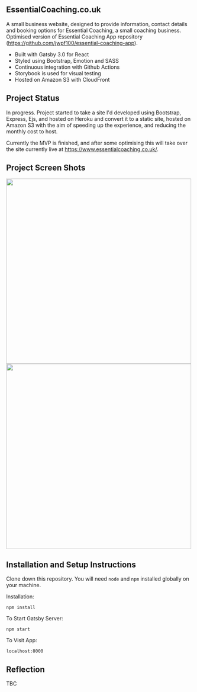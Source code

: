 ## EssentialCoaching.co.uk

A small business website, designed to provide information, contact details and booking options for Essential Coaching, a small coaching business. Optimised version of Essential Coaching App repository (https://github.com/jwpf100/essential-coaching-app).

- Built with Gatsby 3.0 for React
- Styled using Bootstrap, Emotion and SASS
- Continuous integration with Github Actions
- Storybook is used for visual testing
- Hosted on Amazon S3 with CloudFront

## Project Status

In progress. Project started to take a site I'd developed using Bootstrap, Express, Ejs, and hosted on Heroku and convert it to a static site, hosted on Amazon S3 with the aim of speeding up the experience, and reducing the monthly cost to host.

Currently the MVP is finished, and after some optimising this will take over the site currently live at https://www.essentialcoaching.co.uk/.

## Project Screen Shots

<img src="https://user-images.githubusercontent.com/64267174/106137346-7c98a580-6162-11eb-9755-ba2f57bb1844.png" height="500"> <img src="https://user-images.githubusercontent.com/64267174/106137598-d1d4b700-6162-11eb-98c5-a58fd574278e.png" height="500">

## Installation and Setup Instructions

Clone down this repository. You will need `node` and `npm` installed globally on your machine.

Installation:

`npm install`

To Start Gatsby Server:

`npm start`

To Visit App:

`localhost:8000`

## Reflection

TBC
